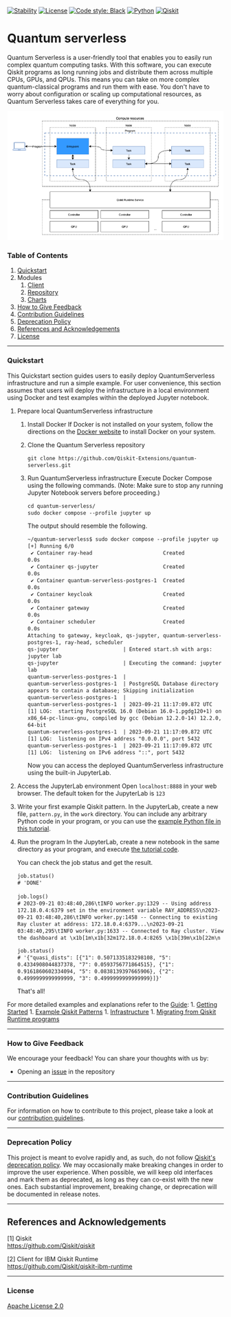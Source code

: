 [![Stability](https://img.shields.io/badge/stability-alpha-f4d03f.svg)](https://github.com/Qiskit-Extensions/quantum-serverless/releases)
[![License](https://img.shields.io/github/license/qiskit-community/quantum-prototype-template?label=License)](https://github.com/qiskit-community/quantum-prototype-template/blob/main/LICENSE.txt)
[![Code style: Black](https://img.shields.io/badge/Code%20style-Black-000.svg)](https://github.com/psf/black)
[![Python](https://img.shields.io/badge/Python-3.7%20%7C%203.8%20%7C%203.9%20%7C%203.10-informational)](https://www.python.org/)
[![Qiskit](https://img.shields.io/badge/Qiskit-%E2%89%A5%200.39.0-6133BD)](https://github.com/Qiskit/qiskit)

# Quantum serverless

Quantum Serverless is a user-friendly tool that enables you to easily run complex quantum computing tasks. 
With this software, you can execute Qiskit programs as long running jobs and distribute them across multiple CPUs, GPUs, and QPUs. 
This means you can take on more complex quantum-classical programs and run them with ease. 
You don't have to worry about configuration or scaling up computational resources, as Quantum Serverless takes care of everything for you. 

![diagram](./docs/images/qs_diagram.png)

### Table of Contents

1. [Quickstart](#quickstart)
1. Modules
   1. [Client](./client)
   1. [Repository](./repository)
   1. [Charts](./charts)
1. [How to Give Feedback](#how-to-give-feedback)
1. [Contribution Guidelines](#contribution-guidelines)
1. [Deprecation Policy](#deprecation-policy)
1. [References and Acknowledgements](#references-and-acknowledgements)
1. [License](#license)

----------------------------------------------------------------------------------------------------

### Quickstart
This Quickstart section guides users to easily deploy QuantumServerless infrastructure and run a simple example.
For user convenience, this section assumes that users will deploy the infrastructure in a local environment using Docker and test examples within the deployed Jupyter notebook.

1. Prepare local QuantumServerless infrastructure
   1. Install Docker
      If Docker is not installed on your system, follow the directions on the [Docker website](https://docs.docker.com/engine/install/) to install Docker on your system.
   1. Clone the Quantum Serverless repository
      ```shell
      git clone https://github.com/Qiskit-Extensions/quantum-serverless.git
      ```
   1. Run QuantumServerless infrastructure
      Execute Docker Compose using the following commands. (Note: Make sure to stop any running Jupyter Notebook servers before proceeding.)
      ```shell
      cd quantum-serverless/
      sudo docker compose --profile jupyter up
      ```
      
      The output should resemble the following.
      ```
      ~/quantum-serverless$ sudo docker compose --profile jupyter up
      [+] Running 6/0
       ✔ Container ray-head                       Created                                                   0.0s 
       ✔ Container qs-jupyter                     Created                                                   0.0s 
       ✔ Container quantum-serverless-postgres-1  Created                                                   0.0s 
       ✔ Container keycloak                       Created                                                   0.0s 
       ✔ Container gateway                        Created                                                   0.0s 
       ✔ Container scheduler                      Created                                                   0.0s 
      Attaching to gateway, keycloak, qs-jupyter, quantum-serverless-postgres-1, ray-head, scheduler
      qs-jupyter                     | Entered start.sh with args: jupyter lab
      qs-jupyter                     | Executing the command: jupyter lab
      quantum-serverless-postgres-1  | 
      quantum-serverless-postgres-1  | PostgreSQL Database directory appears to contain a database; Skipping initialization
      quantum-serverless-postgres-1  | 
      quantum-serverless-postgres-1  | 2023-09-21 11:17:09.872 UTC [1] LOG:  starting PostgreSQL 16.0 (Debian 16.0-1.pgdg120+1) on x86_64-pc-linux-gnu, compiled by gcc (Debian 12.2.0-14) 12.2.0, 64-bit
      quantum-serverless-postgres-1  | 2023-09-21 11:17:09.872 UTC [1] LOG:  listening on IPv4 address "0.0.0.0", port 5432
      quantum-serverless-postgres-1  | 2023-09-21 11:17:09.872 UTC [1] LOG:  listening on IPv6 address "::", port 5432
      ```

      Now you can access the deployed QuantumServerless infrastructure using the built-in JupyterLab.
      
1. Access the JupyterLab environment
   Open `localhost:8888` in your web browser. The default token for the JupyterLab is `123`
1. Write your first example Qiskit pattern.
   In the JupyterLab, create a new file, `pattern.py`, in the `work` directory. You can include any arbitrary Python code in your program, or you can use the
   [example Python file in this tutorial](https://github.com/caleb-johnson/quantum-serverless/blob/main/docs/getting_started/basic/01_running_program.ipynb).

1. Run the program
   In the JupyterLab, create a new notebook in the same directory as your program, and execute [the tutorial code](https://github.com/caleb-johnson/quantum-serverless/blob/main/docs/getting_started/basic/01_running_program.ipynb).

   You can check the job status and get the result.

   ```
   job.status()
   # 'DONE'
   
   job.logs()
   # 2023-09-21 03:48:40,286\tINFO worker.py:1329 -- Using address 172.18.0.4:6379 set in the environment variable RAY_ADDRESS\n2023-09-21 03:48:40,286\tINFO worker.py:1458 -- Connecting to existing Ray cluster at address: 172.18.0.4:6379...\n2023-09-21 03:48:40,295\tINFO worker.py:1633 -- Connected to Ray cluster. View the dashboard at \x1b[1m\x1b[32m172.18.0.4:8265 \x1b[39m\x1b[22m\n
   ```
   ```
   job.status()
   # '{"quasi_dists": [{"1": 0.5071335183298108, "5": 0.4334908044837378, "7": 0.0593756771864515}, {"1": 0.9161860602334094, "5": 0.0838139397665906}, {"2": 0.4999999999999999, "3": 0.4999999999999999}]}'
   ```

   That's all!
   
For more detailed examples and explanations refer to the [Guide](https://qiskit-extensions.github.io/quantum-serverless/index.html):
    1. [Getting Started](https://qiskit-extensions.github.io/quantum-serverless/getting_started/index.html#)
    1. [Example Qiskit Patterns](https://qiskit-extensions.github.io/quantum-serverless/examples/index.html)
    1. [Infrastructure](https://qiskit-extensions.github.io/quantum-serverless/deployment/index.html)
    1. [Migrating from Qiskit Runtime programs](https://qiskit-extensions.github.io/quantum-serverless/migration/index.html)

----------------------------------------------------------------------------------------------------

### How to Give Feedback

We encourage your feedback! You can share your thoughts with us by:
- Opening an [issue](https://github.com/Qiskit-Extensions/quantum-serverless/issues) in the repository


----------------------------------------------------------------------------------------------------

### Contribution Guidelines

For information on how to contribute to this project, please take a look at our [contribution guidelines](CONTRIBUTING.md).

----------------------------------------------------------------------------------------------------

### Deprecation Policy

This project is meant to evolve rapidly and, as such, do not follow [Qiskit's deprecation policy](https://qiskit.org/documentation/contributing_to_qiskit.html#deprecation-policy).  We may occasionally make breaking changes in order to improve the user experience.  When possible, we will keep old interfaces and mark them as deprecated, as long as they can co-exist with the new ones.  Each substantial improvement, breaking change, or deprecation will be documented in release notes.


----------------------------------------------------------------------------------------------------

## References and Acknowledgements
[1] Qiskit \
    https://github.com/Qiskit/qiskit

[2] Client for IBM Qiskit Runtime \
    https://github.com/Qiskit/qiskit-ibm-runtime


----------------------------------------------------------------------------------------------------

### License
[Apache License 2.0](LICENSE.txt)
